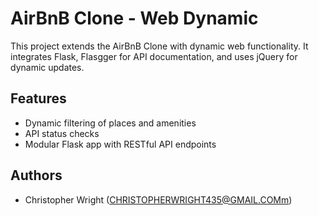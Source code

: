 # AirBnB Clone - Web Dynamic

This project extends the AirBnB Clone with dynamic web functionality. It integrates Flask, Flasgger for API documentation, and uses jQuery for dynamic updates.

## Features
- Dynamic filtering of places and amenities
- API status checks
- Modular Flask app with RESTful API endpoints

## Authors
- Christopher Wright (<CHRISTOPHERWRIGHT435@GMAIL.COMm>)
